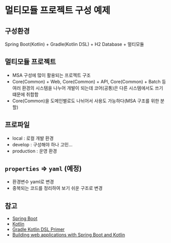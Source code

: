 # 멀티모듈 프로젝트 구성 예제

## 구성환경
Spring Boot(Kotlin) + Gradle(Kotlin DSL) + H2 Database + 멀티모듈

## 멀티모듈 프로젝트
- MSA 구성에 많이 활용되는 프로젝트 구조
- Core(Common) + Web, Core(Common) + API, Core(Common) + Batch 등 여러 환경의 시스템을 나누어 개발이 되는데 코어(공통)은 다른 시스템에서도 쓰기 떄문에 취합함
- Core(Common)을 도메인별로도 나뉘어서 사용도 가능하다(MSA 구조를 위한 분할)

## 프로파일
- local : 로컬 개발 환경
- develop : 구성해야 하나 고민...
- production : 운영 환경

## `properties` => `yaml` (예정)
- 환경변수 yaml로 변경
- 중복되는 코드를 정리하여 보기 쉬운 구조로 변경

## 참고
- [Spring Boot](https://spring.io/projects/spring-boot)
- [Kotlin](https://kotlinlang.org/)
- [Gradle Kotlin DSL Primer](https://docs.gradle.org/current/userguide/kotlin_dsl.html)
- [Building web applications with Spring Boot and Kotlin](https://spring.io/guides/tutorials/spring-boot-kotlin/)
